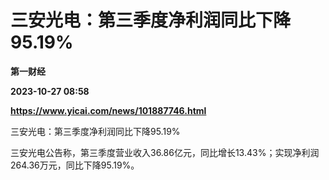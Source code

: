 # 三安光电：第三季度净利润同比下降95.19%
**第一财经**

**2023-10-27 08:58**

**https://www.yicai.com/news/101887746.html**

三安光电：第三季度净利润同比下降95.19%

三安光电公告称，第三季度营业收入36.86亿元，同比增长13.43%；实现净利润264.36万元，同比下降95.19%。